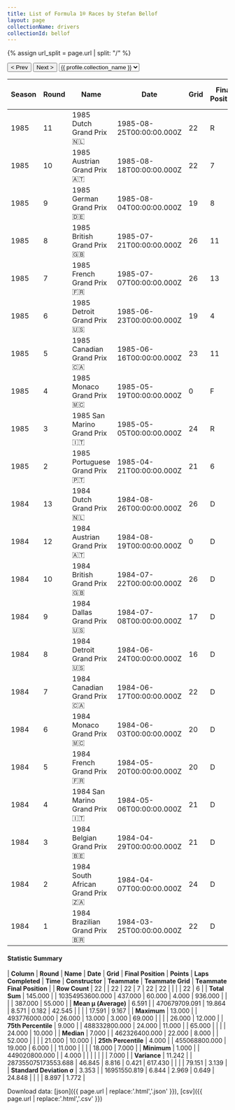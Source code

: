 ```yaml
---
title: List of Formula 1® Races by Stefan Bellof
layout: page
collectionName: drivers
collectionId: bellof
---
```


{% assign url_split = page.url | split: "/" %}
<div id="collection-navigation">
<button onclick="selector.options[selector.selectedIndex-1].value && (window.location = selector.options[selector.selectedIndex-1].value);">&lt; Prev</button>
<button onclick="selector.options[selector.selectedIndex+1].value && (window.location = selector.options[selector.selectedIndex+1].value);">Next &gt;</button>
<select id="selector" onchange="this.options[this.selectedIndex].value && (window.location = this.options[this.selectedIndex].value);">
  {% for collectionId in site.data[page.collectionName].refs %}
    {% if collectionId == page.collectionId %}
      {% assign selected = "selected" %}
    {% else %}
      {% assign selected = "" %}
    {% endif %}
    {% assign profile = site.data[page.collectionName][collectionId].profile %}
    <option value="/f1/{{ page.collectionName }}/{{ collectionId }}/{{ url_split[4] }}" {{ selected }}>{{ profile.collection_name }}</option>
  {% endfor %}
</select>
</div>

| Season | Round | Name | Date | Grid | Final Position | Points | Laps Completed | Time | Constructor | Teammate | Teammate Grid | Teammate Final Position |
|--|--|--|--|--|--|--|--|--|--|--|--|--|
| 1985 | 11 | 1985 Dutch Grand Prix 🇳🇱 | 1985-08-25T00:00:00.000Z | 22 | R | 0.0 | 39 |   | Tyrrell 🇬🇧 | [Martin Brundle 🇬🇧](/f1/drivers/brundle) | 21 | 7 |
| 1985 | 10 | 1985 Austrian Grand Prix 🇦🇹 | 1985-08-18T00:00:00.000Z | 22 | 7 | 0.0 | 49 |   | Tyrrell 🇬🇧 | [Martin Brundle 🇬🇧](/f1/drivers/brundle) | 0 | F |
| 1985 | 9 | 1985 German Grand Prix 🇩🇪 | 1985-08-04T00:00:00.000Z | 19 | 8 | 0.0 | 66 |   | Tyrrell 🇬🇧 | [Martin Brundle 🇬🇧](/f1/drivers/brundle) | 26 | 10 |
| 1985 | 8 | 1985 British Grand Prix 🇬🇧 | 1985-07-21T00:00:00.000Z | 26 | 11 | 0.0 | 59 |   | Tyrrell 🇬🇧 | [Martin Brundle 🇬🇧](/f1/drivers/brundle) | 20 | 7 |
| 1985 | 7 | 1985 French Grand Prix 🇫🇷 | 1985-07-07T00:00:00.000Z | 26 | 13 | 0.0 | 50 |   | Tyrrell 🇬🇧 | [Martin Brundle 🇬🇧](/f1/drivers/brundle) | 21 | R |
| 1985 | 6 | 1985 Detroit Grand Prix 🇺🇸 | 1985-06-23T00:00:00.000Z | 19 | 4 | 3.0 | 63 | +1:06.225 | Tyrrell 🇬🇧 | [Martin Brundle 🇬🇧](/f1/drivers/brundle) | 18 | R |
| 1985 | 5 | 1985 Canadian Grand Prix 🇨🇦 | 1985-06-16T00:00:00.000Z | 23 | 11 | 0.0 | 68 |   | Tyrrell 🇬🇧 | [Martin Brundle 🇬🇧](/f1/drivers/brundle) | 24 | 12 |
| 1985 | 4 | 1985 Monaco Grand Prix 🇲🇨 | 1985-05-19T00:00:00.000Z | 0 | F | 0.0 | 0 |   | Tyrrell 🇬🇧 | [Martin Brundle 🇬🇧](/f1/drivers/brundle) | 18 | 10 |
| 1985 | 3 | 1985 San Marino Grand Prix 🇮🇹 | 1985-05-05T00:00:00.000Z | 24 | R | 0.0 | 5 |   | Tyrrell 🇬🇧 | [Martin Brundle 🇬🇧](/f1/drivers/brundle) | 25 | 9 |
| 1985 | 2 | 1985 Portuguese Grand Prix 🇵🇹 | 1985-04-21T00:00:00.000Z | 21 | 6 | 1.0 | 65 |   | Tyrrell 🇬🇧 | [Martin Brundle 🇬🇧](/f1/drivers/brundle) | 22 | R |
| 1984 | 13 | 1984 Dutch Grand Prix 🇳🇱 | 1984-08-26T00:00:00.000Z | 26 | D | 0.0 | 69 |   | Tyrrell 🇬🇧 | [Stefan Johansson 🇸🇪](/f1/drivers/johansson) | 25 | D |
| 1984 | 12 | 1984 Austrian Grand Prix 🇦🇹 | 1984-08-19T00:00:00.000Z | 0 | D | 0.0 | 0 |   | Tyrrell 🇬🇧 | [Stefan Johansson 🇸🇪](/f1/drivers/johansson) | 0 | F |
| 1984 | 10 | 1984 British Grand Prix 🇬🇧 | 1984-07-22T00:00:00.000Z | 26 | D | 0.0 | 68 |   | Tyrrell 🇬🇧 | [Stefan Johansson 🇸🇪](/f1/drivers/johansson) | 25 | D |
| 1984 | 9 | 1984 Dallas Grand Prix 🇺🇸 | 1984-07-08T00:00:00.000Z | 17 | D | 0.0 | 9 |   | Tyrrell 🇬🇧 | [Martin Brundle 🇬🇧](/f1/drivers/brundle) | 0 | F |
| 1984 | 8 | 1984 Detroit Grand Prix 🇺🇸 | 1984-06-24T00:00:00.000Z | 16 | D | 0.0 | 33 |   | Tyrrell 🇬🇧 | [Martin Brundle 🇬🇧](/f1/drivers/brundle) | 11 | D |
| 1984 | 7 | 1984 Canadian Grand Prix 🇨🇦 | 1984-06-17T00:00:00.000Z | 22 | D | 0.0 | 52 |   | Tyrrell 🇬🇧 | [Martin Brundle 🇬🇧](/f1/drivers/brundle) | 21 | D |
| 1984 | 6 | 1984 Monaco Grand Prix 🇲🇨 | 1984-06-03T00:00:00.000Z | 20 | D | 0.0 | 31 |   | Tyrrell 🇬🇧 | [Martin Brundle 🇬🇧](/f1/drivers/brundle) | 0 | F |
| 1984 | 5 | 1984 French Grand Prix 🇫🇷 | 1984-05-20T00:00:00.000Z | 20 | D | 0.0 | 11 |   | Tyrrell 🇬🇧 | [Martin Brundle 🇬🇧](/f1/drivers/brundle) | 23 | D |
| 1984 | 4 | 1984 San Marino Grand Prix 🇮🇹 | 1984-05-06T00:00:00.000Z | 21 | D | 0.0 | 59 |   | Tyrrell 🇬🇧 | [Martin Brundle 🇬🇧](/f1/drivers/brundle) | 22 | D |
| 1984 | 3 | 1984 Belgian Grand Prix 🇧🇪 | 1984-04-29T00:00:00.000Z | 21 | D | 0.0 | 69 |   | Tyrrell 🇬🇧 | [Martin Brundle 🇬🇧](/f1/drivers/brundle) | 22 | D |
| 1984 | 2 | 1984 South African Grand Prix 🇿🇦 | 1984-04-07T00:00:00.000Z | 24 | D | 0.0 | 60 |   | Tyrrell 🇬🇧 | [Martin Brundle 🇬🇧](/f1/drivers/brundle) | 25 | D |
| 1984 | 1 | 1984 Brazilian Grand Prix 🇧🇷 | 1984-03-25T00:00:00.000Z | 22 | D | 0.0 | 11 |   | Tyrrell 🇬🇧 | [Martin Brundle 🇬🇧](/f1/drivers/brundle) | 18 | D |

#### Statistic Summary

| **Column** | **Round** | **Name** | **Date** | **Grid** | **Final Position** | **Points** | **Laps Completed** | **Time** | **Constructor** | **Teammate** | **Teammate Grid** | **Teammate Final Position** |
| **Row Count** | 22 |  | 22 | 22 | 7 | 22 | 22 |  |  |  | 22 | 6 |
| **Total Sum** | 145.000 |  | 10354953600.000 | 437.000 | 60.000 | 4.000 | 936.000 |  |  |  | 387.000 | 55.000 |
| **Mean μ (Average)** | 6.591 |  | 470679709.091 | 19.864 | 8.571 | 0.182 | 42.545 |  |  |  | 17.591 | 9.167 |
| **Maximum** | 13.000 |  | 493776000.000 | 26.000 | 13.000 | 3.000 | 69.000 |  |  |  | 26.000 | 12.000 |
| **75th Percentile** | 9.000 |  | 488332800.000 | 24.000 | 11.000 |  | 65.000 |  |  |  | 24.000 | 10.000 |
| **Median** | 7.000 |  | 462326400.000 | 22.000 | 8.000 |  | 52.000 |  |  |  | 21.000 | 10.000 |
| **25th Percentile** | 4.000 |  | 455068800.000 | 19.000 | 6.000 |  | 11.000 |  |  |  | 18.000 | 7.000 |
| **Minimum** | 1.000 |  | 449020800.000 |  | 4.000 |  |  |  |  |  |  | 7.000 |
| **Variance** | 11.242 |  | 287355075173553.688 | 46.845 | 8.816 | 0.421 | 617.430 |  |  |  | 79.151 | 3.139 |
| **Standard Deviation σ** | 3.353 |  | 16951550.819 | 6.844 | 2.969 | 0.649 | 24.848 |  |  |  | 8.897 | 1.772 |

Download data: [json]({{ page.url | replace:'.html','.json' }}), [csv]({{ page.url | replace:'.html','.csv' }})
